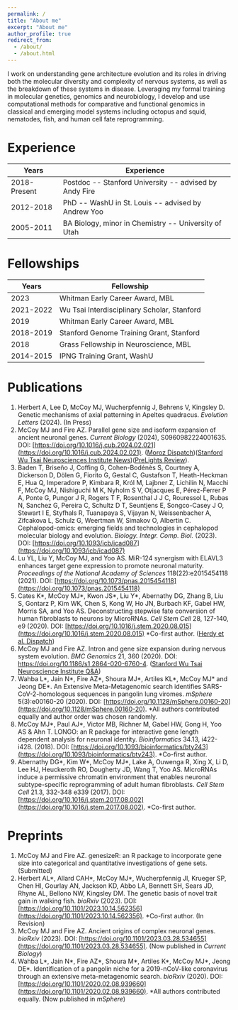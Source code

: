 ```yaml
---
permalink: /
title: "About me"
excerpt: "About me"
author_profile: true
redirect_from: 
  - /about/
  - /about.html
---
```

I work on understanding gene architecture evolution and its roles in driving both the molecular diversity and complexity of nervous systems, as well as the breakdown of these systems in disease. Leveraging my formal training in molecular genetics, genomics and neurobiology, I develop and use computational methods for comparative and functional genomics in classical and emerging model systems including octopus and squid, nematodes, fish, and human cell fate reprogramming.

# Experience

| Years        | Experience                                             |
| ------------ | ------------------------------------------------------ |
| 2018-Present | Postdoc -- Stanford University -- advised by Andy Fire |
| 2012-2018    | PhD -- WashU in St. Louis -- advised by Andrew Yoo     |
| 2005-2011    | BA Biology, minor in Chemistry -- University of Utah   |

# Fellowships

| Years     | Fellowship                                   |
| --------- | -------------------------------------------- |
| 2023      | Whitman Early Career Award, MBL              |
| 2021-2022 | Wu Tsai Interdisciplinary Scholar, Stanford	 |
| 2019      | Whitman Early Career Award, MBL              |
| 2018-2019 | Stanford Genome Training Grant, Stanford     |
| 2018      | Grass Fellowship in Neuroscience, MBL        |
| 2014-2015 | IPNG Training Grant, WashU                   |

# Publications
1. Herbert A, Lee D, McCoy MJ, Wucherpfennig J, Behrens V, Kingsley D. Genetic mechanisms of axial patterning in Apeltes quadracus. _Evolution Letters_ (2024). (In Press)
2. McCoy MJ and Fire AZ. Parallel gene size and isoform expansion of ancient neuronal genes. _Current Biology_ (2024), S0960982224001635. DOI: [https://doi.org/10.1016/j.cub.2024.02.021](https://doi.org/10.1016/j.cub.2024.02.021). ([Moroz Dispatch](https://doi.org/10.1016/j.cub.2024.03.016))([Stanford Wu Tsai Neurosciences Institute News](https://neuroscience.stanford.edu/news/neuronal-and-synaptic-genes-expanded-size-and-diversity-during-evolution))([PreLights Review](https://prelights.biologists.com/highlights/ancient-origins-of-complex-neuronal-genes/)). 
3. Baden T, Briseño J, Coffing G, Cohen-Bodénès S, Courtney A, Dickerson D, Dölen G, Fiorito G, Gestal C, Gustafson T, Heath-Heckman E, Hua Q, Imperadore P, Kimbara R, Król M, Lajbner Z, Lichilín N, Macchi F, McCoy MJ, Nishiguchi M K, Nyholm S V, Otjacques E, Pérez-Ferrer P A, Ponte G, Pungor J R, Rogers T F, Rosenthal J J C, Rouressol L, Rubas N, Sanchez G, Pereira C, Schultz D T, Seuntjens E, Songco-Casey J O, Stewart I E, Styfhals R, Tuanapaya S, Vijayan N, Weissenbacher A, Zifcakova L, Schulz G, Weertman W, Simakov O, Albertin C. Cephalopod-omics: emerging fields and technologies in cephalopod molecular biology and evolution. _Biology. Integr. Comp. Biol._ (2023). DOI: [https://doi.org/10.1093/icb/icad087](https://doi.org/10.1093/icb/icad087)
4. Lu YL, Liu Y, McCoy MJ, and Yoo AS. MiR-124 synergism with ELAVL3 enhances target gene
expression to promote neuronal maturity. _Proceedings of the National Academy of Sciences_
118(22):e2015454118 (2021). DOI: [https://doi.org/10.1073/pnas.2015454118](https://doi.org/10.1073/pnas.2015454118)
5. Cates K\*, McCoy MJ\*, Kwon JS\*, Liu Y\*, Abernathy DG, Zhang B, Liu S, Gontarz P, Kim WK, Chen S, Kong W, Ho JN, Burbach KF, Gabel HW, Morris SA, and Yoo AS. Deconstructing stepwise fate
conversion of human fibroblasts to neurons by MicroRNAs. _Cell Stem Cell_ 28, 127-140, e9 (2020). DOI: [https://doi.org/10.1016/j.stem.2020.08.015](https://doi.org/10.1016/j.stem.2020.08.015) *Co-first author. ([Herdy et al. Dispatch](https://doi.org/10.1016/j.stem.2020.12.007))
6. McCoy MJ and Fire AZ. Intron and gene size expansion during nervous system evolution. _BMC Genomics_ 21, 360 (2020). DOI: [https://doi.org/10.1186/s1 2864-020-6760-4](https://doi.org/10.1186/s12864-020-6760-4). ([Stanford Wu Tsai Neuroscience Institute Q&A](https://neuroscience.stanford.edu/news/qa-evolution-octopus-and-squid-brains-could-shed-light-origins-intelligence))
7. Wahba L\*, Jain N\*, Fire AZ\*, Shoura MJ\*, Artiles KL\*, McCoy MJ\* and Jeong DE\*. An Extensive Meta-Metagenomic search identifies SARS-CoV-2-homologous sequences in pangolin lung viromes. _mSphere_ 5(3):e00160-20 (2020). DOI: [https://doi.org/10.1128/mSphere.00160-20](https://doi.org/10.1128/mSphere.00160-20). *All authors contributed equally
and author order was chosen randomly.
8. McCoy MJ\*, Paul AJ\*, Victor MB, Richner M, Gabel HW, Gong H, Yoo AS & Ahn T. LONGO: an R
package for interactive gene length dependent analysis for neuronal identity. _Bioinformatics_ 34.13, i422-i428. (2018). DOI: [https://doi.org/10.1093/bioinformatics/bty243](https://doi.org/10.1093/bioinformatics/bty243). *Co-first author.
9. Abernathy DG\*, Kim W\*, McCoy MJ\*, Lake A, Ouwenga R, Xing X, Li D, Lee HJ, Heuckeroth RO,
Dougherty JD, Wang T, Yoo AS. MicroRNAs induce a permissive chromatin environment that enables
neuronal subtype-specific reprogramming of adult human fibroblasts. _Cell Stem Cell_ 21.3, 332-348 e339 (2017). DOI: [https://doi.org/10.1016/j.stem.2017.08.002](https://doi.org/10.1016/j.stem.2017.08.002). *Co-first author.

# Preprints
1. McCoy MJ and Fire AZ. genesizeR: an R package to incorporate gene size into categorical and
quantitative investigations of gene sets. (Submitted)
2. Herbert AL\*, Allard CAH\*, McCoy MJ\*, Wucherpfennig JI, Krueger SP, Chen HI, Gourlay AN, Jackson
KD, Abbo LA, Bennett SH, Sears JD, Rhyne AL, Bellono NW, Kingsley DM. The genetic basis of novel
trait gain in walking fish. _bioRxiv_ (2023). DOI: [https://doi.org/10.1101/2023.10.14.562356](https://doi.org/10.1101/2023.10.14.562356). *Co-first author. (In Revision)
3. McCoy MJ and Fire AZ. Ancient origins of complex neuronal genes. _bioRxiv_ (2023). DOI: [https://doi.org/10.1101/2023.03.28.534655](https://doi.org/10.1101/2023.03.28.534655). (Now published in _Current Biology_)
4. Wahba L\*, Jain N\*, Fire AZ\*, Shoura M\*, Artiles K\*, McCoy MJ\*, Jeong DE\*. Identification of a pangolin niche for a 2019-nCoV-like coronavirus through an extensive meta-metagenomic search. _bioRxiv_ (2020). DOI: [https://doi.org/10.1101/2020.02.08.939660](https://doi.org/10.1101/2020.02.08.939660). *All authors contributed equally. (Now published in _mSphere_)

